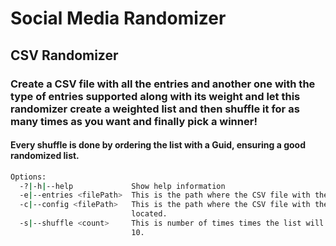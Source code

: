 # Social Media Randomizer

## CSV Randomizer

### Create a CSV file with all the entries and another one with the type of entries supported along with its weight and let this randomizer create a weighted list and then shuffle it for as many times as you want and finally pick a winner!

#### Every shuffle is done by ordering the list with a Guid, ensuring a good randomized list.


```bash
Options:
  -?|-h|--help             Show help information
  -e|--entries <filePath>  This is the path where the CSV file with the entries are located.
  -c|--config <filePath>   This is the path where the CSV file with the configuration for entry types & weights are
                           located.
  -s|--shuffle <count>     This is number of times times the list will be shuffled before an entry is chosen. Default is
                           10.
```